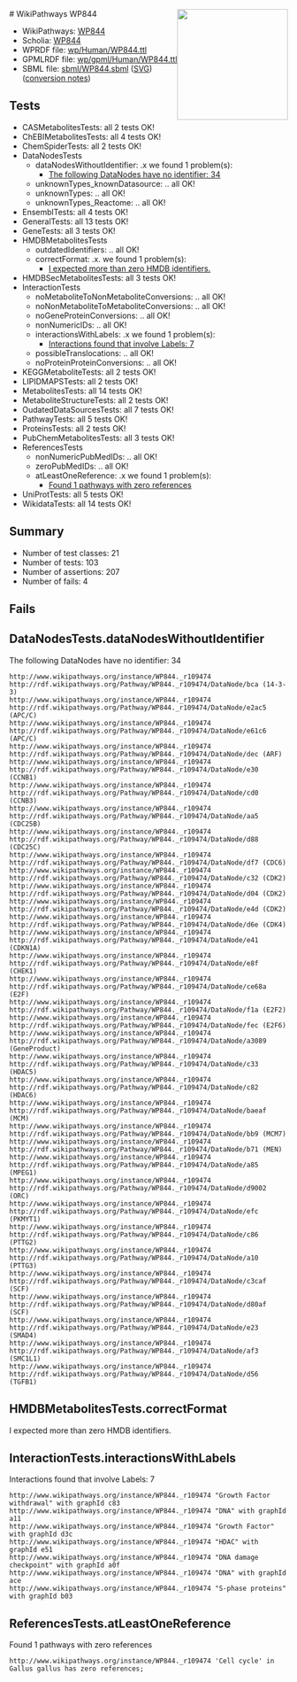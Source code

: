<img style="float: right; width: 200px" src="../logo.png" />
# WikiPathways WP844

* WikiPathways: [WP844](https://identifiers.org/wikipathways:WP844)
* Scholia: [WP844](https://scholia.toolforge.org/wikipathways/WP844)
* WPRDF file: [wp/Human/WP844.ttl](../wp/Human/WP844.ttl)
* GPMLRDF file: [wp/gpml/Human/WP844.ttl](../wp/gpml/Human/WP844.ttl)
* SBML file: [sbml/WP844.sbml](../sbml/WP844.sbml) ([SVG](../sbml/WP844.svg)) ([conversion notes](../sbml/WP844.txt))

## Tests
* CASMetabolitesTests: all 2 tests OK!
* ChEBIMetabolitesTests: all 4 tests OK!
* ChemSpiderTests: all 2 tests OK!
* DataNodesTests
    * dataNodesWithoutIdentifier: .x we found 1 problem(s):
        * [The following DataNodes have no identifier: 34](#8792c4d2)
    * unknownTypes_knownDatasource: .. all OK!
    * unknownTypes: .. all OK!
    * unknownTypes_Reactome: .. all OK!
* EnsemblTests: all 4 tests OK!
* GeneralTests: all 13 tests OK!
* GeneTests: all 3 tests OK!
* HMDBMetabolitesTests
    * outdatedIdentifiers: .. all OK!
    * correctFormat: .x. we found 1 problem(s):
        * [I expected more than zero HMDB identifiers.](#ad154c1e)
* HMDBSecMetabolitesTests: all 3 tests OK!
* InteractionTests
    * noMetaboliteToNonMetaboliteConversions: .. all OK!
    * noNonMetaboliteToMetaboliteConversions: .. all OK!
    * noGeneProteinConversions: .. all OK!
    * nonNumericIDs: .. all OK!
    * interactionsWithLabels: .x we found 1 problem(s):
        * [Interactions found that involve Labels: 7](#630d267e)
    * possibleTranslocations: .. all OK!
    * noProteinProteinConversions: .. all OK!
* KEGGMetaboliteTests: all 2 tests OK!
* LIPIDMAPSTests: all 2 tests OK!
* MetabolitesTests: all 14 tests OK!
* MetaboliteStructureTests: all 2 tests OK!
* OudatedDataSourcesTests: all 7 tests OK!
* PathwayTests: all 5 tests OK!
* ProteinsTests: all 2 tests OK!
* PubChemMetabolitesTests: all 3 tests OK!
* ReferencesTests
    * nonNumericPubMedIDs: .. all OK!
    * zeroPubMedIDs: .. all OK!
    * atLeastOneReference: .x we found 1 problem(s):
        * [Found 1 pathways with zero references](#35eb778e)
* UniProtTests: all 5 tests OK!
* WikidataTests: all 14 tests OK!


## Summary

* Number of test classes: 21
* Number of tests: 103
* Number of assertions: 207
* Number of fails: 4

## Fails

<a name="8792c4d2" />

## DataNodesTests.dataNodesWithoutIdentifier

The following DataNodes have no identifier: 34
```
http://www.wikipathways.org/instance/WP844._r109474 http://rdf.wikipathways.org/Pathway/WP844._r109474/DataNode/bca (14-3-3)
http://www.wikipathways.org/instance/WP844._r109474 http://rdf.wikipathways.org/Pathway/WP844._r109474/DataNode/e2ac5 (APC/C)
http://www.wikipathways.org/instance/WP844._r109474 http://rdf.wikipathways.org/Pathway/WP844._r109474/DataNode/e61c6 (APC/C)
http://www.wikipathways.org/instance/WP844._r109474 http://rdf.wikipathways.org/Pathway/WP844._r109474/DataNode/dec (ARF)
http://www.wikipathways.org/instance/WP844._r109474 http://rdf.wikipathways.org/Pathway/WP844._r109474/DataNode/e30 (CCNB1)
http://www.wikipathways.org/instance/WP844._r109474 http://rdf.wikipathways.org/Pathway/WP844._r109474/DataNode/cd0 (CCNB3)
http://www.wikipathways.org/instance/WP844._r109474 http://rdf.wikipathways.org/Pathway/WP844._r109474/DataNode/aa5 (CDC25B)
http://www.wikipathways.org/instance/WP844._r109474 http://rdf.wikipathways.org/Pathway/WP844._r109474/DataNode/d88 (CDC25C)
http://www.wikipathways.org/instance/WP844._r109474 http://rdf.wikipathways.org/Pathway/WP844._r109474/DataNode/df7 (CDC6)
http://www.wikipathways.org/instance/WP844._r109474 http://rdf.wikipathways.org/Pathway/WP844._r109474/DataNode/c32 (CDK2)
http://www.wikipathways.org/instance/WP844._r109474 http://rdf.wikipathways.org/Pathway/WP844._r109474/DataNode/d04 (CDK2)
http://www.wikipathways.org/instance/WP844._r109474 http://rdf.wikipathways.org/Pathway/WP844._r109474/DataNode/e4d (CDK2)
http://www.wikipathways.org/instance/WP844._r109474 http://rdf.wikipathways.org/Pathway/WP844._r109474/DataNode/d6e (CDK4)
http://www.wikipathways.org/instance/WP844._r109474 http://rdf.wikipathways.org/Pathway/WP844._r109474/DataNode/e41 (CDKN1A)
http://www.wikipathways.org/instance/WP844._r109474 http://rdf.wikipathways.org/Pathway/WP844._r109474/DataNode/e8f (CHEK1)
http://www.wikipathways.org/instance/WP844._r109474 http://rdf.wikipathways.org/Pathway/WP844._r109474/DataNode/ce68a (E2F)
http://www.wikipathways.org/instance/WP844._r109474 http://rdf.wikipathways.org/Pathway/WP844._r109474/DataNode/f1a (E2F2)
http://www.wikipathways.org/instance/WP844._r109474 http://rdf.wikipathways.org/Pathway/WP844._r109474/DataNode/fec (E2F6)
http://www.wikipathways.org/instance/WP844._r109474 http://rdf.wikipathways.org/Pathway/WP844._r109474/DataNode/a3089 (GeneProduct)
http://www.wikipathways.org/instance/WP844._r109474 http://rdf.wikipathways.org/Pathway/WP844._r109474/DataNode/c33 (HDAC5)
http://www.wikipathways.org/instance/WP844._r109474 http://rdf.wikipathways.org/Pathway/WP844._r109474/DataNode/c82 (HDAC6)
http://www.wikipathways.org/instance/WP844._r109474 http://rdf.wikipathways.org/Pathway/WP844._r109474/DataNode/baeaf (MCM)
http://www.wikipathways.org/instance/WP844._r109474 http://rdf.wikipathways.org/Pathway/WP844._r109474/DataNode/bb9 (MCM7)
http://www.wikipathways.org/instance/WP844._r109474 http://rdf.wikipathways.org/Pathway/WP844._r109474/DataNode/b71 (MEN)
http://www.wikipathways.org/instance/WP844._r109474 http://rdf.wikipathways.org/Pathway/WP844._r109474/DataNode/a85 (MPEG1)
http://www.wikipathways.org/instance/WP844._r109474 http://rdf.wikipathways.org/Pathway/WP844._r109474/DataNode/d9002 (ORC)
http://www.wikipathways.org/instance/WP844._r109474 http://rdf.wikipathways.org/Pathway/WP844._r109474/DataNode/efc (PKMYT1)
http://www.wikipathways.org/instance/WP844._r109474 http://rdf.wikipathways.org/Pathway/WP844._r109474/DataNode/c86 (PTTG2)
http://www.wikipathways.org/instance/WP844._r109474 http://rdf.wikipathways.org/Pathway/WP844._r109474/DataNode/a10 (PTTG3)
http://www.wikipathways.org/instance/WP844._r109474 http://rdf.wikipathways.org/Pathway/WP844._r109474/DataNode/c3caf (SCF)
http://www.wikipathways.org/instance/WP844._r109474 http://rdf.wikipathways.org/Pathway/WP844._r109474/DataNode/d80af (SCF)
http://www.wikipathways.org/instance/WP844._r109474 http://rdf.wikipathways.org/Pathway/WP844._r109474/DataNode/e23 (SMAD4)
http://www.wikipathways.org/instance/WP844._r109474 http://rdf.wikipathways.org/Pathway/WP844._r109474/DataNode/af3 (SMC1L1)
http://www.wikipathways.org/instance/WP844._r109474 http://rdf.wikipathways.org/Pathway/WP844._r109474/DataNode/d56 (TGFB1)
```

<a name="ad154c1e" />

## HMDBMetabolitesTests.correctFormat

I expected more than zero HMDB identifiers.
<a name="630d267e" />

## InteractionTests.interactionsWithLabels

Interactions found that involve Labels: 7
```
http://www.wikipathways.org/instance/WP844._r109474 "Growth Factor 
withdrawal" with graphId c83
http://www.wikipathways.org/instance/WP844._r109474 "DNA" with graphId a11
http://www.wikipathways.org/instance/WP844._r109474 "Growth Factor" with graphId d3c
http://www.wikipathways.org/instance/WP844._r109474 "HDAC" with graphId e51
http://www.wikipathways.org/instance/WP844._r109474 "DNA damage checkpoint" with graphId a0f
http://www.wikipathways.org/instance/WP844._r109474 "DNA" with graphId ace
http://www.wikipathways.org/instance/WP844._r109474 "S-phase proteins" with graphId b03
```

<a name="35eb778e" />

## ReferencesTests.atLeastOneReference

Found 1 pathways with zero references
```
http://www.wikipathways.org/instance/WP844._r109474 'Cell cycle' in Gallus gallus has zero references; 
```

